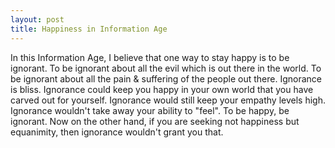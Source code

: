 ```yaml
---
layout: post
title: Happiness in Information Age
---
```


In this Information Age, I believe that one way to stay happy is to be ignorant. To be ignorant about all the evil which is out there in the world. To be ignorant about all the pain & suffering of the people out there. Ignorance is bliss. Ignorance could keep you happy in your own world that you have carved out for yourself. Ignorance would still keep your empathy levels high. Ignorance wouldn't take away your ability to "feel". To be happy, be ignorant. Now on the other hand, if you are seeking not happiness but equanimity, then ignorance wouldn't grant you that.



